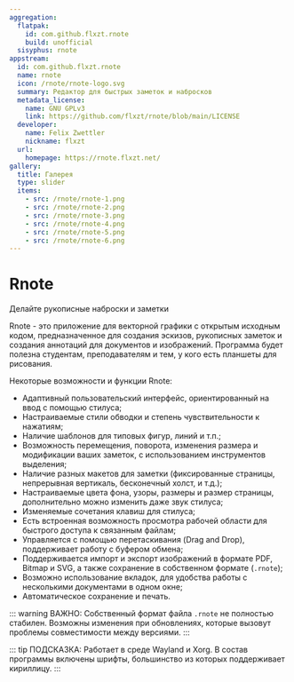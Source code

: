 ```yaml
---
aggregation:
  flatpak:
    id: com.github.flxzt.rnote
    build: unofficial
  sisyphus: rnote
appstream:
  id: com.github.flxzt.rnote
  name: rnote
  icon: /rnote/rnote-logo.svg
  summary: Редактор для быстрых заметок и набросков
  metadata_license:
    name: GNU GPLv3
    link: https://github.com/flxzt/rnote/blob/main/LICENSE
  developer:
    name: Felix Zwettler
    nickname: flxzt
  url:
    homepage: https://rnote.flxzt.net/
gallery:
  title: Галерея
  type: slider
  items:
    - src: /rnote/rnote-1.png
    - src: /rnote/rnote-2.png
    - src: /rnote/rnote-3.png
    - src: /rnote/rnote-4.png
    - src: /rnote/rnote-5.png
    - src: /rnote/rnote-6.png
---
```


# Rnote

Делайте рукописные наброски и заметки


Rnote - это приложение для векторной графики с открытым исходным кодом, предназначенное для создания эскизов, рукописных заметок и создания аннотаций для документов и изображений. Программа будет полезна студентам, преподавателям и тем, у кого есть планшеты для рисования.

Некоторые возможности и функции Rnote: 

- Адаптивный пользовательский интерфейс, ориентированный на ввод с помощью стилуса;
- Настраиваемые стили обводки и степень чувствительности к нажатиям;
- Наличие шаблонов для типовых фигур, линий и т.п.;
- Возможность перемещения, поворота, изменения размера и модификации ваших заметок, с использованием инструментов выделения;
- Наличие разных макетов для заметки (фиксированные страницы, непрерывная вертикаль, бесконечный холст, и т.д.);
- Настраиваемые цвета фона, узоры, размеры и размер страницы, дополнительно можно изменить даже звук стилуса;
- Изменяемые сочетания клавиш для стилуса;
- Есть встроенная возможность просмотра рабочей области для быстрого доступа к связанным файлам;
- Управляется с помощью перетаскивания (Drag and Drop), поддерживает работу с буфером обмена;
- Поддерживается импорт и экспорт изображений в формате PDF, Bitmap и SVG, а также сохранение в собственном формате (`.rnote`);
- Возможно использование вкладок, для удобства работы с несколькими документами в одном окне;
- Автоматическое сохранение и печать.

<AGWGallery />

<!--@include: @apps/.parts/install/content-repo.md-->
<!--@include: @apps/.parts/install/content-flatpak.md-->

::: warning ВАЖНО:
Собственный формат файла `.rnote` не полностью стабилен. Возможны изменения при обновлениях, которые вызовут проблемы совместимости между версиями.
:::

::: tip ПОДСКАЗКА:
Работает в среде Wayland и Xorg. В состав программы включены шрифты, большинство из которых поддерживает кириллицу. 
:::

